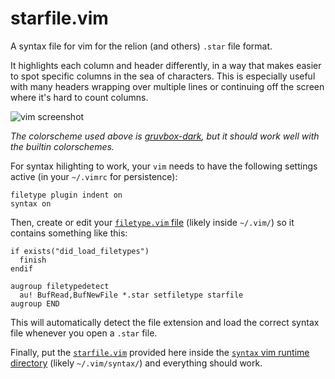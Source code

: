 # starfile.vim

A syntax file for vim for the relion (and others) `.star` file format.

It highlights each column and header differently, in a way that makes easier to spot specific columns in the sea of characters. This is especially useful with many headers wrapping over multiple lines or continuing off the screen where it's hard to count columns.

![vim screenshot](https://user-images.githubusercontent.com/23482191/261008259-40055c19-5e81-4e8f-928c-c642086c1d6b.png)

_The colorscheme used above is [gruvbox-dark](https://github.com/gruvbox-community/gruvbox), but it should work well with the builtin colorschemes._

For syntax hilighting to work, your `vim` needs to have the following settings active (in your `~/.vimrc` for persistence):

```vim
filetype plugin indent on
syntax on
```

Then, create or edit your [`filetype.vim` file](https://vim.fandom.com/wiki/Filetype.vim#File_locations) (likely inside `~/.vim/`) so it contains something like this:

```vim
if exists("did_load_filetypes")
  finish
endif

augroup filetypedetect
  au! BufRead,BufNewFile *.star setfiletype starfile
augroup END
```

This will automatically detect the file extension and load the correct syntax file whenever you open a `.star` file.

Finally, put the [`starfile.vim`](./starfile.vim) provided here inside the [`syntax` vim runtime directory]() (likely `~/.vim/syntax/`) and everything should work.
